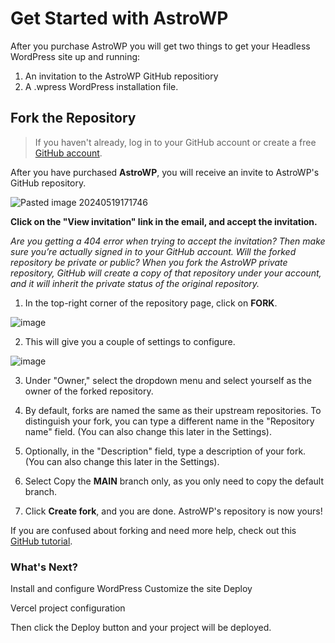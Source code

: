 # Get Started with AstroWP

After you purchase AstroWP you will get two things to get your Headless WordPress site up and running:

1. An invitation to the AstroWP GitHub repositiory
2. A .wpress WordPress installation file.

## Fork the Repository

> If you haven't already, log in to your GitHub account or create a free [GitHub account](https://github.com/).

After you have purchased **AstroWP**, you will receive an invite to AstroWP's GitHub repository.

![Pasted image 20240519171746](https://github.com/astrowp/docs/assets/170225022/31433aa9-2625-4039-a396-dc203fc7ca42)

**Click on the "View invitation" link in the email, and accept the invitation.**

*Are you getting a 404 error when trying to accept the invitation? Then make sure you’re actually signed in to your GitHub account. Will the forked repository be private or public? When you fork the AstroWP private repository, GitHub will create a copy of that repository under your account, and it will inherit the private status of the original repository.*

1. In the top-right corner of the repository page, click on **FORK**.

![image](https://github.com/astrowp/docs/assets/170225022/ba9bcbc3-507f-4498-ae33-8d7c5f1cb1ee)

2. This will give you a couple of settings to configure.

![image](https://github.com/astrowp/docs/assets/170225022/39dbee45-e727-4ea1-b410-70df3dbbd7b3)

3. Under "Owner," select the dropdown menu and select yourself as the owner of the forked repository.

4. By default, forks are named the same as their upstream repositories. To distinguish your fork, you can type a different name in the "Repository name" field. (You can also change this later in the Settings).

5. Optionally, in the "Description" field, type a description of your fork. (You can also change this later in the Settings).

6. Select Copy the **MAIN** branch only, as you only need to copy the default branch.

7. Click **Create fork**, and you are done. AstroWP's repository is now yours!

If you are confused about forking and need more help, check out this [GitHub tutorial](https://docs.github.com/en/pull-requests/collaborating-with-pull-requests/working-with-forks/fork-a-repo#forking-a-repository).

### What's Next?

Install and configure WordPress
Customize the site
Deploy

Vercel project configuration

Then click the Deploy button and your project will be deployed.
